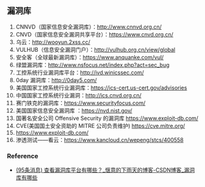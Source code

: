 ## 漏洞库

1. CNNVD（国家信息安全漏洞库）：http://www.cnnvd.org.cn/
2. CNVD（国家信息安全漏洞共享平台）：https://www.cnvd.org.cn/
3. 乌云：http://wooyun.2xss.cc/
4. VULHUB（信息安全漏洞门户）：http://vulhub.org.cn/view/global
5. 安全客（全球最新漏洞库）：https://www.anquanke.com/vul/
6. 绿盟漏洞库：http://www.nsfocus.net/index.php?act=sec_bug
7. 工控系统行业漏洞库平台：http://ivd.winicssec.com/
8. 0day 漏洞库：http://0day5.com/
9. 美国国家工控系统行业漏洞库：https://ics-cert.us-cert.gov/advisories
10. 中国国家工控系统行业漏洞：http://ics.cnvd.org.cn/
11. 赛门铁克的漏洞库：https://www.securityfocus.com/
12. 美国国家信息安全漏洞库 ：https://nvd.nist.gov/
13. 国著名安全公司 Offensive Security 的漏洞库 https://www.exploit-db.com/
14. CVE(美国国土安全资助的 MITRE 公司负责维护) https://cve.mitre.org/
15. https://www.exploit-db.com/
16. 渗透测试——看云：https://www.kancloud.cn/wepeng/stcs/400558

### Reference

- [(95条消息) 查看漏洞库平台有哪些？_惬意的下雨天的博客-CSDN博客_漏洞库有哪些](https://blog.csdn.net/qq_50712601/article/details/113790375?ops_request_misc=%257B%2522request%255Fid%2522%253A%2522166942961916782425185254%2522%252C%2522scm%2522%253A%252220140713.130102334..%2522%257D&request_id=166942961916782425185254&biz_id=0&spm=1018.2226.3001.4187)
